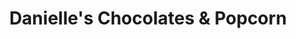 ---
title: "Danielle's Chocolates & Popcorn"
url: /mesquite/danielles-chocolates-und-popcorn/
shop: Schokolade
---